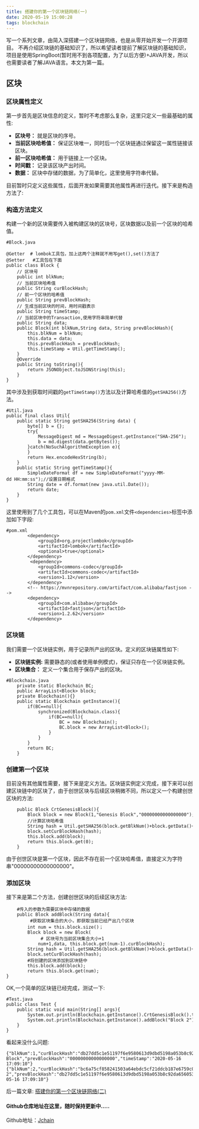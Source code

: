 ```yaml
---
title: 搭建你的第一个区块链网络(一)
date: 2020-05-19 15:00:28
tags: blockchain
---
```


写一个系列文章，由简入深搭建一个区块链网络，也是从零开始开发一个开源项目。
不再介绍区块链的基础知识了，所以希望读者提前了解区块链的基础知识，项目是使用SpringBoot(暂时用不到各项配置，为了以后方便)+JAVA开发，所以也需要读者了解JAVA语言。本文为第一篇。

## 区块

### 区块属性定义
第一步首先是区块信息的定义，暂时不考虑那么复杂，这里只定义一些最基础的属性:
* **区块号：** 就是区块的序号。 
* **当前区块哈希值：** 保证区块唯一，同时后一个区块链通过保留这一属性链接该区块。
* **前一区块哈希值：** 用于链接上一个区块。
* **时间戳：** 记录该区块产出时间。
* **数据：** 区块中存储的数据，为了简单化，这里使用字符串代替。

目前暂时只定义这些属性，后面开发如果需要其他属性再进行迭代。接下来是构造方法了:

### 构造方法定义

构建一个新的区块需要传入被构建区块的区块号，区块数据以及前一个区块的哈希值。

```
#Block.java

@Getter  # lombok工具包，加上这两个注释就不用写get(),set()方法了
@Setter   #工具包在下面
public class Block {
    // 区块号
    public int blkNum;
    // 当前区块哈希值
    public String curBlockHash;
    // 前一个区块的哈希值
    public String prevBlockHash;
    // 生成当前区块的时间，用时间戳表示
    public String timeStamp;
    // 当前区块中的Transaction,使用字符串简单代替
    public String data;
    public Block(int blkNum,String data, String prevBlockHash){
        this.blkNum = blkNum;
        this.data = data;
        this.prevBlockHash = prevBlockHash;
        this.timeStamp = Util.getTimeStamp();
    }
    @Override
    public String toString(){
        return JSONObject.toJSONString(this);
    }
}
```

其中涉及到获取时间戳的``getTimeStamp()``方法以及计算哈希值的``getSHA256()``方法。

```
#Util.java
public final class Util{
    public static String getSHA256(String data) {
        byte[] b = {};
        try{
            MessageDigest md = MessageDigest.getInstance("SHA-256");
            b = md.digest(data.getBytes());
        }catch(NoSuchAlgorithmException e){
        }
        return Hex.encodeHexString(b);
    }
    public static String getTimeStamp(){
        SimpleDateFormat df = new SimpleDateFormat("yyyy-MM-dd HH:mm:ss");//设置日期格式
        String date = df.format(new java.util.Date());
        return date;
    }
}
```

这里使用到了几个工具包，可以在Maven的``pom.xml``文件``<dependencies>``标签中添加如下字段:

```
#pom.xml
        <dependency>
            <groupId>org.projectlombok</groupId>
            <artifactId>lombok</artifactId>
            <optional>true</optional>
        </dependency>
         <dependency>
            <groupId>commons-codec</groupId>
            <artifactId>commons-codec</artifactId>
            <version>1.12</version>
        </dependency>
        <!-- https://mvnrepository.com/artifact/com.alibaba/fastjson -->
        <dependency>
            <groupId>com.alibaba</groupId>
            <artifactId>fastjson</artifactId>
            <version>1.2.62</version>
        </dependency>
```

### 区块链
我们需要一个区块链实例，用于记录所产出的区块。定义的区块链属性如下:

* **区块链实例:** 需要静态的(或者使用单例模式)，保证只存在一个区块链实例。
* **区块集合：** 定义一个集合用于保存产出的区块。

```
#Blockchain.java
    private static Blockchain BC;
    public ArrayList<Block> block;
    private Blockchain(){}
    public static Blockchain getInstance(){
        if(BC==null){
            synchronized(Blockchain.class){
                if(BC==null){
                    BC = new Blockchain();
                    BC.block = new ArrayList<Block>();
                }
            }
        }
        return BC;
    }
```

### 创建第一个区块

目前没有其他属性需要，接下来是定义方法。区块链实例定义完成，接下来可以创建区块链中的区块了，由于创世区块与后续区块稍微不同，所以定义一个构建创世区块的方法:

```
    public Block CrtGenesisBlock(){
        Block block = new Block(1,"Genesis Block","00000000000000000");
        //计算区块哈希值
        String hash = Util.getSHA256(block.getBlkNum()+block.getData()+block.getPrevBlockHash()+block.getPrevBlockHash()+block.getNonce());
        block.setCurBlockHash(hash);
        this.block.add(block);
        return this.block.get(0);
    }
```

由于创世区块是第一个区块，因此不存在前一个区块哈希值，直接定义为字符串"00000000000000000"。

### 添加区块

接下来是第二个方法，创建创世区块的后续区块方法:

```
    #传入的参数为需要区块中存储的数据
    public Block addBlock(String data){
         #获取区块集合的大小，即获取当前已经产出几个区块
        int num = this.block.size()；
        Block block = new Block(
             # 区块号为当前区块集合大小+1
            num+1,data, this.block.get(num-1).curBlockHash); 
        String hash = Util.getSHA256(block.getBlkNum()+block.getData()+block.getPrevBlockHash()+block.getPrevBlockHash());
        block.setCurBlockHash(hash);
        #将创建的区块添加到区块链中
        this.block.add(block);
        return this.block.get(num);
}
```

OK,一个简单的区块链已经完成，测试一下:

```
#Test.java
public class Test {
    public static void main(String[] args){
        System.out.println(Blockchain.getInstance().CrtGenesisBlock().toString());
        System.out.println(Blockchain.getInstance().addBlock("Block 2").toString());
    }
}
```

看起来没什么问题:

```
{"blkNum":1,"curBlockHash":"db27dd5c1e51197f6e9580613d9dbd5198a053b8c92da6560538579834e83159","data":"Genesis Block","prevBlockHash":"00000000000000000","timeStamp":"2020-05-16 17:09:10"}
{"blkNum":2,"curBlockHash":"bc6a75cf858241503a64ebdc5cf21ddcb187e6759c016b906f288cdac26ccae2","data":"Block 2","prevBlockHash":"db27dd5c1e51197f6e9580613d9dbd5198a053b8c92da6560538579834e83159","timeStamp":"2020-05-16 17:09:10"}
```

后一篇文章: [搭建你的第一个区块链网络(二)](https://ifican.top/2020/05/19/blog/blockchain/Jchain2/)

#### Github仓库地址在这里，随时保持更新中.....
Github地址：[Jchain](https://github.com/newonexd/Jchain)